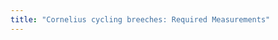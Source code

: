 ```yaml
---
title: "Cornelius cycling breeches: Required Measurements"
---
```


<PatternMeasurements pattern='cornelius' />
